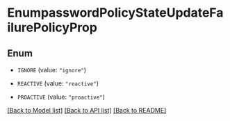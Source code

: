 # EnumpasswordPolicyStateUpdateFailurePolicyProp

## Enum


* `IGNORE` (value: `"ignore"`)

* `REACTIVE` (value: `"reactive"`)

* `PROACTIVE` (value: `"proactive"`)


[[Back to Model list]](../README.md#documentation-for-models) [[Back to API list]](../README.md#documentation-for-api-endpoints) [[Back to README]](../README.md)


